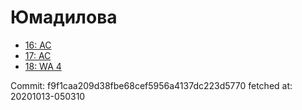 # Юмадилова
- [16: AC](16.md)
- [17: AC](17.md)
- [18: WA 4](18.md)

Commit: f9f1caa209d38fbe68cef5956a4137dc223d5770
 fetched at: 20201013-050310
